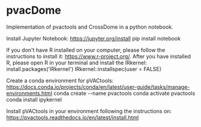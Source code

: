 # pvacDome
Implementation of pvactools and CrossDome in a python notebook.

Install Jupyter Notebook: https://jupyter.org/install
pip install notebook

If you don't have R installed on your computer, please follow the instructions to install it: https://www.r-project.org/.
After you have installed R, please open R in your terminal and install the IRkernel:
  install.packages('IRkernel')
  IRkernel::installspec(user = FALSE)

Create a conda environment for pVACtools: https://docs.conda.io/projects/conda/en/latest/user-guide/tasks/manage-environments.html
conda create --name pvactools
conda activate pvactools
conda install ipykernel

Install pVACtools in your environment following the instructions on: https://pvactools.readthedocs.io/en/latest/install.html




